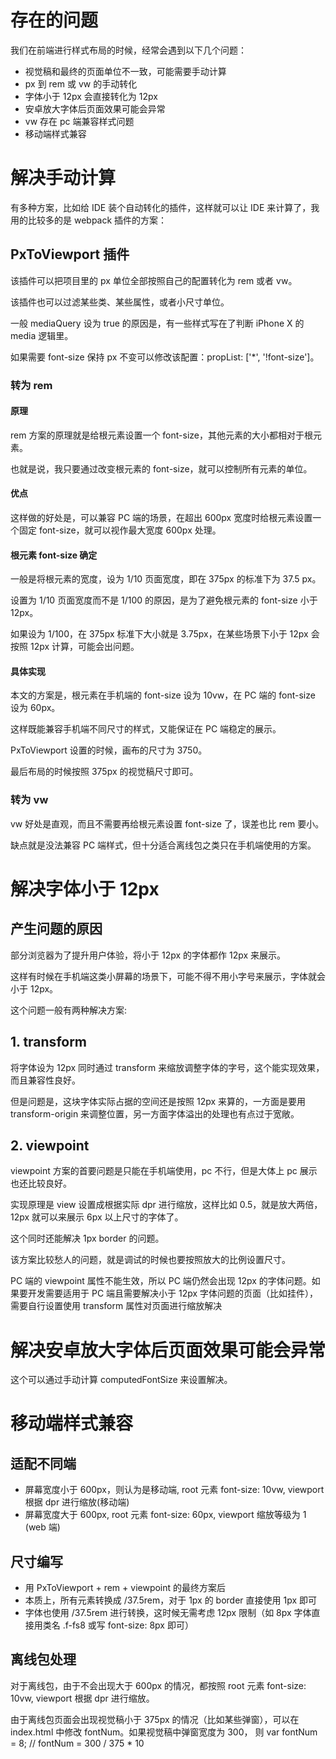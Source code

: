 # 存在的问题

我们在前端进行样式布局的时候，经常会遇到以下几个问题：

-   视觉稿和最终的页面单位不一致，可能需要手动计算
-   px 到 rem 或 vw 的手动转化
-   字体小于 12px 会直接转化为 12px
-   安卓放大字体后页面效果可能会异常
-   vw 存在 pc 端兼容样式问题
-   移动端样式兼容

# 解决手动计算

有多种方案，比如给 IDE 装个自动转化的插件，这样就可以让 IDE 来计算了，我用的比较多的是 webpack 插件的方案：

## PxToViewport 插件

该插件可以把项目里的 px 单位全部按照自己的配置转化为 rem 或者 vw。

该插件也可以过滤某些类、某些属性，或者小尺寸单位。

一般 mediaQuery 设为 true 的原因是，有一些样式写在了判断 iPhone X 的 media 逻辑里。

如果需要 font-size 保持 px 不变可以修改该配置：propList: ['*', '!font-size']。

### 转为 rem

#### 原理

rem 方案的原理就是给根元素设置一个 font-size，其他元素的大小都相对于根元素。

也就是说，我只要通过改变根元素的 font-size，就可以控制所有元素的单位。

#### 优点

这样做的好处是，可以兼容 PC 端的场景，在超出 600px 宽度时给根元素设置一个固定 font-size，就可以视作最大宽度 600px 处理。

#### 根元素 font-size 确定

一般是将根元素的宽度，设为 1/10 页面宽度，即在 375px 的标准下为 37.5 px。

设置为 1/10 页面宽度而不是 1/100 的原因，是为了避免根元素的 font-size 小于 12px。

如果设为 1/100，在 375px 标准下大小就是 3.75px，在某些场景下小于 12px 会按照 12px 计算，可能会出问题。

#### 具体实现

本文的方案是，根元素在手机端的 font-size 设为 10vw，在 PC 端的 font-size 设为 60px。

这样既能兼容手机端不同尺寸的样式，又能保证在 PC 端稳定的展示。

PxToViewport 设置的时候，画布的尺寸为 3750。

最后布局的时候按照 375px 的视觉稿尺寸即可。

### 转为 vw

vw 好处是直观，而且不需要再给根元素设置 font-size 了，误差也比 rem 要小。

缺点就是没法兼容 PC 端样式，但十分适合离线包之类只在手机端使用的方案。

# 解决字体小于 12px

## 产生问题的原因

部分浏览器为了提升用户体验，将小于 12px 的字体都作 12px 来展示。

这样有时候在手机端这类小屏幕的场景下，可能不得不用小字号来展示，字体就会小于 12px。

这个问题一般有两种解决方案:

## 1. transform

将字体设为 12px 同时通过 transform 来缩放调整字体的字号，这个能实现效果，而且兼容性良好。

但是问题是，这块字体实际占据的空间还是按照 12px 来算的，一方面是要用 transform-origin 来调整位置，另一方面字体溢出的处理也有点过于宽敞。

## 2. viewpoint

viewpoint 方案的首要问题是只能在手机端使用，pc 不行，但是大体上 pc 展示也还比较良好。

实现原理是 view 设置成根据实际 dpr 进行缩放，这样比如 0.5，就是放大两倍，12px 就可以来展示 6px 以上尺寸的字体了。

这个同时还能解决 1px border 的问题。

该方案比较愁人的问题，就是调试的时候也要按照放大的比例设置尺寸。

PC 端的 viewpoint 属性不能生效，所以 PC 端仍然会出现 12px 的字体问题。如果要开发需要适用于 PC 端且需要解决小于 12px 字体问题的页面（比如挂件），需要自行设置使用 transform 属性对页面进行缩放解决

# 解决安卓放大字体后页面效果可能会异常

这个可以通过手动计算 computedFontSize 来设置解决。

# 移动端样式兼容

## 适配不同端

-   屏幕宽度小于 600px，则认为是移动端, root 元素 font-size: 10vw, viewport 根据 dpr 进行缩放(移动端)
-   屏幕宽度大于 600px, root 元素 font-size: 60px, viewport 缩放等级为 1 (web 端)

## 尺寸编写

-   用 PxToViewport + rem + viewpoint 的最终方案后
-   本质上，所有元素转换成 /37.5rem，对于 1px 的 border 直接使用 1px 即可
-   字体也使用 /37.5rem 进行转换，这时候无需考虑 12px 限制（如 8px 字体直接用类名 .f-fs8 或写 font-size: 8px 即可）

## 离线包处理

对于离线包，由于不会出现大于 600px 的情况，都按照 root 元素 font-size: 10vw, viewport 根据 dpr 进行缩放。

由于离线包页面会出现视觉稿小于 375px 的情况（比如某些弹窗），可以在 index.html 中修改 fontNum。如果视觉稿中弹窗宽度为 300， 则 var fontNum = 8; // fontNum = 300 / 375 \* 10
